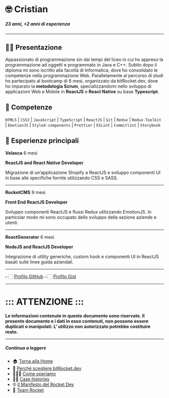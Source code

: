# 🤓 Cristian

##### 23 anni, +2 anni di esperienza

---

## 👋🏻 Presentazione

Appassionato di programmazione sin dai tempi del liceo in cui ho appreso la programmazione ad oggetti e programmato in Java e C++. Subito dopo il diploma mi sono iscritto alla facoltà di Informatica, dove ho consolidato le competenze nella programmazione Web. Parallelamente al percorso di studi ho partecipato al bootcamp di 6 mesi, organizzato da bitRocket.dev, dove ho imparato la **metodologia Scrum**, specializzandomi nello sviluppo di applicazioni Web e Mobile in **ReactJS** e **React Native** su base **Typescript**.

## 🚀 Competenze

`HTML5` | `CSS3` | `JavaScript` | `TypeScript` | `ReactJS` | `Git` | `Redux` | `Redux-Toolkit` | `EmotionJS` | `Styled-components` | `Prettier` | `ESLint` | `Commitlint` | `Storybook`

## 👾 Esperienze principali

**Velasca** 6 mesi

**ReactJS and React Native Developer**

Migrazione di un’applicazione Shopify a ReactJS e sviluppo componenti UI in base alle specifiche fornite utilizzando CSS e SASS.

---

**RocketCMS** 9 mesi

**Front End ReactJS Developer**

Sviluppo componenti ReactJS e flussi Redux utilizzando EmotionJS. In particolar modo mi sono occupato dello sviluppo della sezione aziende e utenti.

---

**ReactGenerator** 6 mesi

**NodeJS and ReactJS Developer**

Integrazione di utility generiche, custom hook e componenti UI in ReactJS basati sulle linee guida aziendali.

---

👉🏻 [Profilo GitHub](https://github.com/cristianpalermo-bitrocketdev)
👉🏻 [Profilo Gist](https://gist.github.com/cristianpalermo-bitrocketdev)

---

# ::: ATTENZIONE :::

**Le informazioni contenute in questo documento sono riservate. Il presente documento e i dati in esso contenuti, non possono essere duplicati o manipolati. L’ utilizzo non autorizzato potrebbe costituire reato.**

---

##### Continua a leggere

- 🏠 [Torna alla Home](https://github.com/bitRocket-dev)
- 🚀 [Perché scegliere bitRocket.dev](https://github.com/bitRocket-dev/.github/blob/main/pages/WHY_BITROCKET-DEV.md)
- 👨🏻‍💻 [Come operiamo](https://github.com/bitRocket-dev/.github/blob/main/pages/ABOUT.md)
- 💪🏻 [Case histories](https://github.com/bitRocket-dev/.github/blob/main/profile/CASE_HISTORIES.md)
- 🤓 [Il Manifesto del Rocket Dev](https://github.com/bitRocket-dev/.github/blob/main/pages/MANIFEST.md)
- 👾 [Team Rocket](https://github.com/bitRocket-dev/.github/blob/main/pages/TEAM_ROCKET.md)
